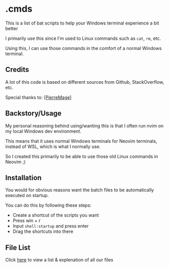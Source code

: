 # .cmds

This is a list of bat scripts to help your Windows terminal experience a bit better

I primarily use this since I'm used to Linux commands such as `cat`, `rm`, etc.

Using this, I can use those commands in the comfort of a normal Windows terminal.

## Credits

A lot of this code is based on different sources from Github, StackOverflow, etc.

Special thanks to: [\[PierreMage\]](https://gist.github.com/PierreMage/6874814)

## Backstory/Usage

My personal reasoning behind using/wanting this is that I often run nvim on my local Windows dev environment.

This means that it uses normal Windows terminals for Neovim terminals, instead of WSL, which is what I normally use.

So I created this primarily to be able to use those old Linux commands in Neovim ;)

## Installation

You would for obvious reasons want the batch files to be automatically executed on startup.

You can do this by following these steps:

- Create a shortcut of the scripts you want
- Press win + r
- Input `shell:startup` and press enter
- Drag the shortcuts into there

## File List

Click [here](https://github.com/Z3rio/.cmds/tree/main/scripts) to view a list & explenation of all our files

